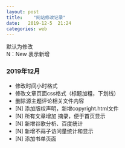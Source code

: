 ```yaml
---
layout: post
title:    "网站修改记录"
date:   2019-12-5  21:24 
categories: web
---
```


默认为修改  
N：New 表示新增


### 2019年12月

- 修改时间小时格式
- 修改文章页面css格式（标题加粗，下划线）
- 删除源主题评论相关文件内容
- [N] 添加版权声明，新增copyright.html文件
- [N] 所有文章增加 <!--more-->摘录，便于首页显示
- [N] 新增谷歌分析、百度统计
- [N] 新增不蒜子访问量统计和显示
- [N] 添加书单页面


